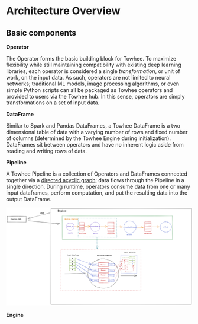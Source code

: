 # Architecture Overview

## Basic components

**Operator**

The Operator forms the basic building block for Towhee. To maximize flexibility while still maintaining compatibility with existing deep learning libraries, each operator is considered a single _transformation_, or unit of work, on the input data. As such, operators are not limited to neural networks; traditional ML models, image processing algorithms, or even simple Python scripts can all be packaged as Towhee operators and provided to users via the Towhee hub. In this sense, operators are simply transformations on a set of input data.

**DataFrame**

Similar to Spark and Pandas DataFrames, a Towhee DataFrame is a two dimensional table of data with a varying number of rows and fixed number of columns (determined by the Towhee Engine during initialization). DataFrames sit between operators and have no inherent logic aside from reading and writing rows of data.

**Pipeline**

A Towhee Pipeline is a collection of Operators and DataFrames connected together via a [directed acyclic graph](/06-Developer%20Guides/framework/DAG-details.md); data flows through the Pipeline in a single direction. During runtime, operators consume data from one or many input dataframes, perform computation, and put the resulting data into the output DataFrame.

![avatar](./framework.png)

**Engine**
